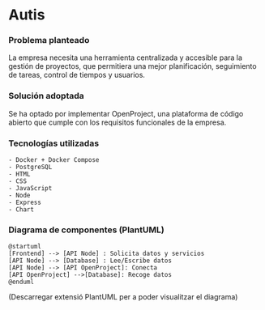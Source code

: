 # Autis

### Problema planteado
La empresa necesita una herramienta centralizada y accesible para la gestión de proyectos, que permitiera una mejor planificación, seguimiento de tareas, control de tiempos y usuarios.

### Solución adoptada
Se ha optado por implementar OpenProject, una plataforma de código abierto que cumple con los requisitos funcionales de la empresa.


### Tecnologías utilizadas
```
- Docker + Docker Compose
- PostgreSQL
- HTML
- CSS
- JavaScript
- Node
- Express
- Chart
```

### Diagrama de componentes (PlantUML)
```plantuml
@startuml
[Frontend] --> [API Node] : Solicita datos y servicios
[API Node] --> [Database] : Lee/Escribe datos
[API Node] --> [API OpenProject]: Conecta
[API OpenProject] -->[Database]: Recoge datos
@enduml
```
(Descarregar extensió PlantUML per a poder visualitzar el diagrama)